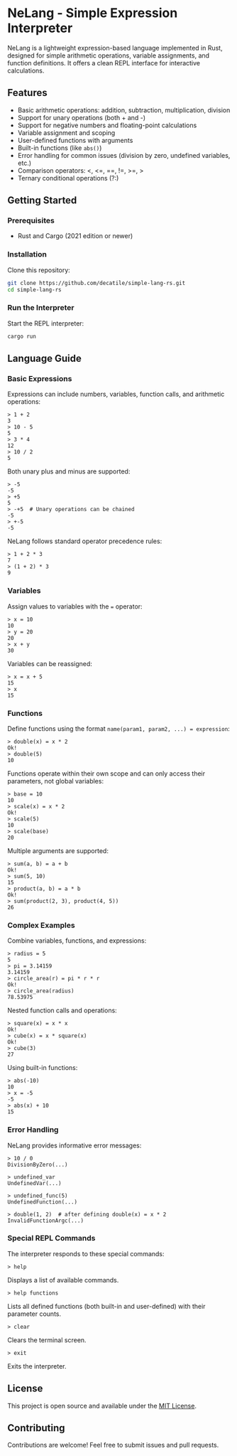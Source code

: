# NeLang - Simple Expression Interpreter

NeLang is a lightweight expression-based language implemented in Rust, designed for simple arithmetic operations, variable assignments, and function definitions. It offers a clean REPL interface for interactive calculations.

## Features

- Basic arithmetic operations: addition, subtraction, multiplication, division
- Support for unary operations (both + and -)
- Support for negative numbers and floating-point calculations
- Variable assignment and scoping
- User-defined functions with arguments
- Built-in functions (like `abs()`)
- Error handling for common issues (division by zero, undefined variables, etc.)
- Comparison operators: <, <=, ==, !=, >=, >
- Ternary conditional operations (?:)

## Getting Started

### Prerequisites

- Rust and Cargo (2021 edition or newer)

### Installation

Clone this repository:

```bash
git clone https://github.com/decatile/simple-lang-rs.git
cd simple-lang-rs
```

### Run the Interpreter

Start the REPL interpreter:

```bash
cargo run
```

## Language Guide

### Basic Expressions

Expressions can include numbers, variables, function calls, and arithmetic operations:

```
> 1 + 2
3
> 10 - 5
5
> 3 * 4
12
> 10 / 2
5
```

Both unary plus and minus are supported:

```
> -5
-5
> +5
5
> -+5  # Unary operations can be chained
-5
> +-5
-5
```

NeLang follows standard operator precedence rules:

```
> 1 + 2 * 3
7
> (1 + 2) * 3
9
```

### Variables

Assign values to variables with the `=` operator:

```
> x = 10
10
> y = 20
20
> x + y
30
```

Variables can be reassigned:

```
> x = x + 5
15
> x
15
```

### Functions

Define functions using the format `name(param1, param2, ...) = expression`:

```
> double(x) = x * 2
Ok!
> double(5)
10
```

Functions operate within their own scope and can only access their parameters, not global variables:

```
> base = 10
10
> scale(x) = x * 2 
Ok!
> scale(5)
10
> scale(base)
20
```

Multiple arguments are supported:

```
> sum(a, b) = a + b
Ok!
> sum(5, 10)
15
> product(a, b) = a * b
Ok!
> sum(product(2, 3), product(4, 5))
26
```

### Complex Examples

Combine variables, functions, and expressions:

```
> radius = 5
5
> pi = 3.14159
3.14159
> circle_area(r) = pi * r * r
Ok!
> circle_area(radius)
78.53975
```

Nested function calls and operations:

```
> square(x) = x * x
Ok!
> cube(x) = x * square(x)
Ok!
> cube(3)
27
```

Using built-in functions:

```
> abs(-10)
10
> x = -5
-5
> abs(x) + 10
15
```

### Error Handling

NeLang provides informative error messages:

```
> 10 / 0
DivisionByZero(...)

> undefined_var
UndefinedVar(...)

> undefined_func(5)
UndefinedFunction(...)

> double(1, 2)  # after defining double(x) = x * 2
InvalidFunctionArgc(...)
```

### Special REPL Commands

The interpreter responds to these special commands:

```
> help
```
Displays a list of available commands.

```
> help functions
```
Lists all defined functions (both built-in and user-defined) with their parameter counts.

```
> clear
```
Clears the terminal screen.

```
> exit
```
Exits the interpreter.

## License

This project is open source and available under the [MIT License](LICENSE).

## Contributing

Contributions are welcome! Feel free to submit issues and pull requests.